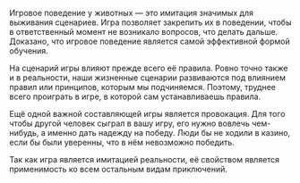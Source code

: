 Игровое поведение у животных — это имитация значимых для выживания сценариев. Игра позволяет закрепить их в поведении, чтобы в ответственный момент не возникало вопросов, что делать дальше. Доказано, что игровое поведение является самой эффективной формой обучения.

На сценарий игры влияют прежде всего её правила. Ровно точно также и в реальности, наши жизненные сценарии развиваются под влиянием правил или принципов, которым мы подчиняемся. Поэтому, труднее всего проиграть в игре, в которой сам устанавливаешь правила.

Ещё одной важной составляющей игры является провокация. Для того чтобы другой человек сыграл в вашу игру, его нужно вовлечь чем-нибудь, а именно дать надежду на победу. Люди бы не ходили в казино, если бы были уверенны, что в нём невозможно победить.

Так как игра является имитацией реальности, её свойством является применимость ко всем остальным видам приключений.
